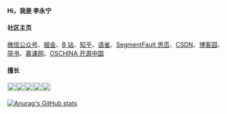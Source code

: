 #### Hi，我是 李永宁

#### 社区主页

[微信公众号](https://gitee.com/liyongning/typora-image-bed/raw/master/202202051901281.jpg)、[掘金](https://juejin.cn/user/1028798616461326)、[B 站](https://space.bilibili.com/359669053)、[知乎](https://www.zhihu.com/people/3-63-67-11)、[语雀](https://www.yuque.com/liyongning-xbmkt/kk2i0g)、[SegmentFault 思否](https://segmentfault.com/u/liyongning_lyn/articles)、[CSDN](https://blog.csdn.net/m0_66439275)、[博客园](https://www.cnblogs.com/liyongning/)、[简书](https://www.jianshu.com/u/83ae8409b409)、[慕课网](https://www.imooc.com/u/index/articles)、[OSCHINA 开源中国](https://www.imooc.com/u/index/articles)

#### 擅长

<div style="display: flex;">
  <img style="width: 20px;" src="https://user-images.githubusercontent.com/26913352/160049844-e85b3443-12c3-44f2-97df-5f8c2e0e0972.png" alt="JS" />
  <img style="width: 20px;" src="https://user-images.githubusercontent.com/26913352/160049865-ba1bc1a0-ac23-4f7b-a2e3-c73e83547608.png" alt="Vue" />
  <img style="width: 20px;" src="https://user-images.githubusercontent.com/26913352/160049976-4c22b4bd-4d5a-4bbf-b277-d8fe5330eaea.png" alt="TS" />
  <img style="width: 20px;" src="https://user-images.githubusercontent.com/26913352/160050021-40536ae1-152c-4a2a-a74d-3cbd15e4dbf0.png" alt="uni-app" />
  <img style="width: 20px;" src="https://user-images.githubusercontent.com/26913352/160050402-04f375bd-4ca7-40c1-bd4a-f2edfa67542a.png" alt="node.js" />
</div>

<div style="width: 100%; height: 5px;">&nbsp;</div>

[![Anurag's GitHub stats](https://github-readme-stats.vercel.app/api?username=liyongning)](https://github.com/anuraghazra/github-readme-stats)


